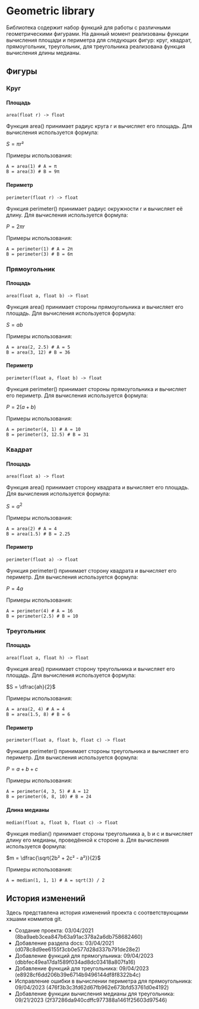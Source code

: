 # Geometric library
Библиотека содержит набор функций для работы с различными геометрическими фигурами. На данный момент реализованы функции вычисления площади и периметра для следующих фигур: круг, квадрат, прямоугольник, треугольник, для треугольника реализована функция вычисления длины медианы.

## Фигуры

### Круг
#### Площадь
```
area(float r) -> float
```
Функция area() принимает радиус круга r и вычисляет его площадь.
Для вычисления используется формула:

$S = πr²$

Примеры использования:
```
A = area(1) # A = π
B = area(3) # B = 9π
```
#### Периметр
```
perimeter(float r) -> float
```
Функция perimeter() принимает радиус окружности r и вычисляет её длину.
Для вычисления используется формула:

$P = 2πr$

Примеры использования:
```
A = perimeter(1) # A = 2π
B = perimeter(3) # B = 6π
```

### Прямоугольник
#### Площадь
```
area(float a, float b) -> float
```
Функция area() принимает стороны прямоугольника и вычисляет его площадь.
Для вычисления используется формула:

$S = ab$

Примеры использования:
```
A = area(2, 2.5) # A = 5
B = area(3, 12) # B = 36
```
#### Периметр
```
perimeter(float a, float b) -> float
```
Функция perimeter() принимает стороны прямоугольника и вычисляет его периметр.
Для вычисления используется формула:

$P = 2(a+b)$

Примеры использования:
```
A = perimeter(4, 1) # A = 10
B = perimeter(3, 12.5) # B = 31
```

### Квадрат
#### Площадь
```
area(float a) -> float
```
Функция area() принимает сторону квадрата и вычисляет его площадь.
Для вычисления используется формула:

$S = a^2$

Примеры использования:
```
A = area(2) # A = 4
B = area(1.5) # B = 2.25
```
#### Периметр
```
perimeter(float a) -> float
```
Функция perimeter() принимает сторону квадрата и вычисляет его периметр.
Для вычисления используется формула:

$P = 4a$

Примеры использования:
```
A = perimeter(4) # A = 16
B = perimeter(2.5) # B = 10
```

### Треугольник
#### Площадь
```
area(float a, float h) -> float
```
Функция area() принимает сторону треугольника и вычисляет его площадь.
Для вычисления используется формула:

$S = \dfrac{ah}{2}$

Примеры использования:
```
A = area(2, 4) # A = 4
B = area(1.5, 8) # B = 6
```
#### Периметр
```
perimeter(float a, float b, float c) -> float
```
Функция perimeter() принимает стороны треугольника и вычисляет его периметр.
Для вычисления используется формула:

$P = a + b + c$

Примеры использования:
```
A = perimeter(4, 3, 5) # A = 12
B = perimeter(6, 8, 10) # B = 24
```

#### Длина медианы
```
median(float a, float b, float c) -> float
```
Функция median() принимает стороны треугольника a, b и c и вычисляет длину его медианы, проведённой к стороне a.
Для вычисления используется формула:

$m = \dfrac{\sqrt{2b² + 2c² - a²}}{2}$

Примеры использования:
```
A = median(1, 1, 1) # A = sqrt(3) / 2
```

## История изменений
Здесь представлена история изменений проекта с соответствующими хэшами коммитов git.
* Создание проекта: 03/04/2021 (8ba9aeb3cea847b63a91ac378a2a6db758682460)
* Добавление раздела docs: 03/04/2021 (d078c8d9ee6155f3cb0e577d28d337b791de28e2)
* Добавление функций для прямогульника: 09/04/2023 (dbbfec49ea17da1589f034ad8dc03418a807fa16)
* Добавление функций для треугольника: 09/04/2023 (e8928cf6dd206b39e6714b9496144df8f8322b4c)
* Исправление ошибки в вычислении периметра для прямоугольника: 09/04/2023 (476f3b3c3fd62d67fb962e673bfd53761d0e4192)
* Добавление функции вычисления медианы для треугольника: 09/21/2023 (2f37286da940cdffc977388a1461f25603d97546)